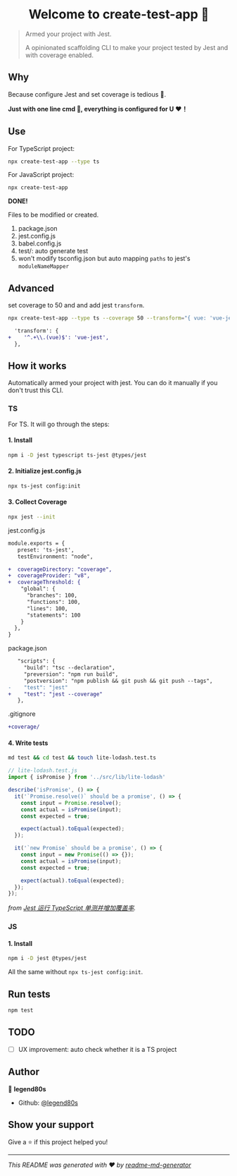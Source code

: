 <h1 align="center">Welcome to create-test-app 👋</h1>

> Armed your project with Jest.
>
> A opinionated scaffolding CLI to make your project tested by Jest and with coverage enabled.

## Why

Because configure Jest and set coverage is tedious 🤕.

**Just with one line cmd 🚀, everything is configured for U ❤️！**

## Use

For TypeScript project:

```sh
npx create-test-app --type ts
```

For JavaScript project:

```sh
npx create-test-app
```

**DONE!**

Files to be modified or created.

1. package.json
2. jest.config.js
3. babel.config.js
4. test/: auto generate test
5. won't modify tsconfig.json but auto mapping `paths` to jest's `moduleNameMapper`

## Advanced

set coverage to 50 and and add jest `transform`.

```sh
npx create-test-app --type ts --coverage 50 --transform="{ vue: 'vue-jest' }"
```

```diff
  'transform': {
+    '^.+\\.(vue)$': 'vue-jest',
  },
```

## How it works

Automatically armed your project with jest. You can do it manually if you don't trust this CLI.

### TS

For TS. It will go through the steps:

#### 1. Install

```sh
npm i -D jest typescript ts-jest @types/jest
```

#### 2. Initialize jest.config.js

```sh
npx ts-jest config:init
```

#### 3. Collect Coverage

```sh
npx jest --init
```

jest.config.js

```diff
module.exports = {
   preset: 'ts-jest',
   testEnvironment: "node",

+  coverageDirectory: "coverage",
+  coverageProvider: "v8",
+  coverageThreshold: {
    "global": {
      "branches": 100,
      "functions": 100,
      "lines": 100,
      "statements": 100
    }
  },
}

```

package.json

```diff
   "scripts": {
     "build": "tsc --declaration",
     "preversion": "npm run build",
     "postversion": "npm publish && git push && git push --tags",
-    "test": "jest"
+    "test": "jest --coverage"
   },
```

.gitignore

```diff
+coverage/
```

#### 4. Write tests

```sh
md test && cd test && touch lite-lodash.test.ts
```

```javascript
// lite-lodash.test.js
import { isPromise } from '../src/lib/lite-lodash'

describe('isPromise', () => {
  it('`Promise.resolve()` should be a promise', () => {
    const input = Promise.resolve();
    const actual = isPromise(input);
    const expected = true;

    expect(actual).toEqual(expected);
  });

  it('`new Promise` should be a promise', () => {
    const input = new Promise(() => {});
    const actual = isPromise(input);
    const expected = true;

    expect(actual).toEqual(expected);
  });
});
```

*from [Jest 运行 TypeScript 单测并增加覆盖率](https://juejin.cn/post/6953072509021323278).*

### JS

#### 1. Install

```sh
npm i -D jest @types/jest
```

All the same without `npx ts-jest config:init`.

## Run tests

```sh
npm test
```

## TODO
- [ ] UX improvement: auto check whether it is a TS project

## Author

👤 **legend80s**

* Github: [@legend80s](https://github.com/legend80s)

## Show your support

Give a ⭐️ if this project helped you!

***
_This README was generated with ❤️ by [readme-md-generator](https://github.com/kefranabg/readme-md-generator)_
